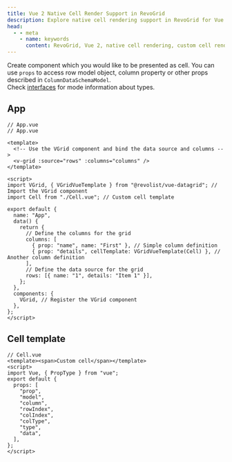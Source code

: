 ```yaml
---
title: Vue 2 Native Cell Render Support in RevoGrid
description: Explore native cell rendering support in RevoGrid for Vue 2, enabling seamless integration of custom Vue components inside grid cells.
head:
  - - meta
    - name: keywords
      content: RevoGrid, Vue 2, native cell rendering, custom cell rendering, Vue components in grid, data grid rendering, Vue 2 grid integration, RevoGrid Vue 2 cells, grid component render, Vue grid custom cells
---
```


<!--@include: ../parts/_renderer.header.md-->

Create component which you would like to be presented as cell.
You can use `props` to access row model object, column property or other props described in `ColumnDataSchemaModel`.
<br>Check [interfaces](https://github.com/revolist/revogrid/blob/master/src/interfaces.d.ts) for mode information about types.


## App
```vue
// App.vue
// App.vue

<template>
  <!-- Use the VGrid component and bind the data source and columns -->
  <v-grid :source="rows" :columns="columns" />
</template>

<script>
import VGrid, { VGridVueTemplate } from "@revolist/vue-datagrid"; // Import the VGrid component
import Cell from "./Cell.vue"; // Custom cell template

export default {
  name: "App",
  data() {
    return {
      // Define the columns for the grid
      columns: [
        { prop: "name", name: "First" }, // Simple column definition
        { prop: "details", cellTemplate: VGridVueTemplate(Cell) }, // Another column definition
      ],
      // Define the data source for the grid
      rows: [{ name: "1", details: "Item 1" }],
    };
  },
  components: {
    VGrid, // Register the VGrid component
  },
};
</script>

```

## Cell template
```vue
// Cell.vue
<template><span>Custom cell</span></template>
<script>
import Vue, { PropType } from "vue";
export default {
  props: [
    "prop",
    "model",
    "column",
    "rowIndex",
    "colIndex",
    "colType",
    "type",
    "data",
  ],
};
</script>

```



<!--@include: ../../demo/vue/vue2.cell.md-->


<!--@include: ../parts/_renderer.why.md-->

<!--@include: ./_examples.md-->
